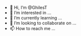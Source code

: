- 👋 Hi, I’m @GhilesT
- 👀 I’m interested in ...
- 🌱 I’m currently learning ...
- 💞️ I’m looking to collaborate on ...
- 📫 How to reach me ...

<!---
GhilesT/GhilesT is a ✨ special ✨ repository because its `README.md` (this file) appears on your GitHub profile.
You can click the Preview link to take a look at your changes.
--->
